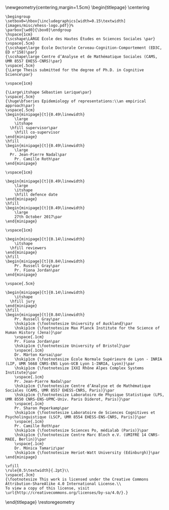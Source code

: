 \newgeometry{centering,margin=1.5cm}
\begin{titlepage}
	\centering

	\begingroup
	\setbox0=\hbox{\includegraphics[width=0.15\textwidth]{images/misc/ehess-logo.pdf}}%
	\parbox{\wd0}{\box0}\endgroup
	\hspace{1cm}
	{\scshape\LARGE École des Hautes Études en Sciences Sociales \par}
	\vspace{.5cm}
	{\scshape\large École Doctorale Cerveau-Cognition-Comportement (ED3C, ED n°158)\par}
	{\scshape\large Centre d’Analyse et de Mathématique Sociales (CAMS, UMR 8557 EHESS-CNRS)\par}
	\vspace{.5cm}
	{\Large Thesis submitted for the degree of Ph.D. in Cognitive Science\par}

	\vspace{1cm}

	{\Large\itshape Sébastien Lerique\par}
	\vspace{.5cm}
	{\huge\bfseries Epidemiology of representations:\\an empirical approach\par}
	\vspace{.5cm}
	\begin{minipage}[t]{0.49\linewidth}
		\large
		\itshape
	  \hfill supervisor\par
		\hfill co-supervisor
	\end{minipage}
	\hfill
	\begin{minipage}[t]{0.49\linewidth}
		\large
	  Pr. Jean-Pierre Nadal\par
		Pr. Camille Roth\par
	\end{minipage}

	\vspace{1cm}

	\begin{minipage}[t]{0.49\linewidth}
		\large
		\itshape
		\hfill defence date
	\end{minipage}
	\hfill
	\begin{minipage}[t]{0.49\linewidth}
		\large
		27th October 2017\par
	\end{minipage}

	\vspace{1cm}

	\begin{minipage}[t]{0.14\linewidth}
		\itshape
	  \hfill reviewers
	\end{minipage}
	\hfill
	\begin{minipage}[t]{0.84\linewidth}
		Pr. Russell Gray\par
		Pr. Fiona Jordan\par
	\end{minipage}

	\vspace{.5cm}

	\begin{minipage}[t]{0.14\linewidth}
		\itshape
	  \hfill jury
	\end{minipage}
	\hfill
	\begin{minipage}[t]{0.84\linewidth}
		Pr. Russell Gray\par
		\hskip1cm {\footnotesize University of Auckland}\par
		\hskip1cm {\footnotesize Max Planck Institute for the Science of Human History (Jena)}\par
		\vspace{.1cm}
		Pr. Fiona Jordan\par
		\hskip1cm {\footnotesize University of Bristol}\par
		\vspace{.1cm}
		Dr. Márton Karsai\par
		\hskip1cm {\footnotesize École Normale Supérieure de Lyon - INRIA (LIP, UMR 5668 CNRS-ENS Lyon-UCB Lyon 1-INRIA, Lyon)}\par
		\hskip1cm {\footnotesize IXXI Rhône Alpes Complex Systems Institute}\par
		\vspace{.1cm}
		Pr. Jean-Pierre Nadal\par
		\hskip1cm {\footnotesize Centre d’Analyse et de Mathématique Sociales (CAMS, UMR 8557 EHESS-CNRS, Paris)}\par
		\hskip1cm {\footnotesize Laboratoire de Physique Statistique (LPS, UMR 8550 CNRS-ENS-UPMC-Univ. Paris Diderot, Paris)}\par
		\vspace{.1cm}
		Pr. Sharon Peperkamp\par
		\hskip1cm {\footnotesize Laboratoire de Sciences Cognitives et Psycholinguistique (LSCP, UMR 8554 EHESS-ENS-CNRS, Paris)}\par
		\vspace{.1cm}
		Pr. Camille Roth\par
		\hskip1cm {\footnotesize Sciences Po, médialab (Paris)}\par
		\hskip1cm {\footnotesize Centre Marc Bloch e.V. (UMIFRE 14 CNRS-MAEE, Berlin)}\par
		\vspace{.1cm}
		Dr. Mónica Tamariz\par
		\hskip1cm {\footnotesize Heriot-Watt University (Edinburgh)}\par
	\end{minipage}

	\vfill
	\rule{0.5\textwidth}{.2pt}\\
	\vspace{.3cm}
	{\footnotesize This work is licensed under the Creative Commons Attribution-ShareAlike 4.0 International License.\\
	To view a copy of this license, visit \url{http://creativecommons.org/licenses/by-sa/4.0/}.}

\end{titlepage}
\restoregeometry

